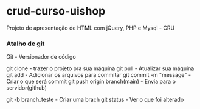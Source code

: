 # crud-curso-uishop

Projeto de apresentação de HTML com jQuery, PHP e Mysql - CRU


### Atalho de git
Git - Versionador de código

git clone - trazer o projeto pra sua máquina
git pull - Atualizar sua máquina
git add - Adicionar os arquivos para commitar
git commit -m "message" - Criar o que será commit
git push origin branch(main) - Envia para o servidor(github)

git -b branch_teste - Criar uma brach
git status - Ver o que foi alterado